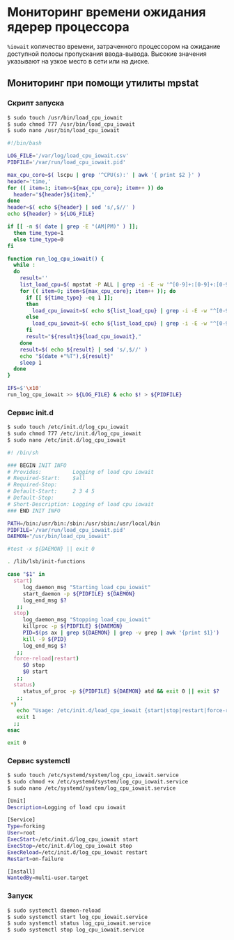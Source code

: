 # Мониторинг времени ожидания ядерер процессора

```%iowait``` количество времени, затраченного процессором на ожидание доступной полосы пропускания ввода-вывода. Высокие значения указывают на узкое место в сети или на диске.

## Мониторинг при помощи утилиты mpstat

### Скрипт запуска
```bash
$ sudo touch /usr/bin/load_cpu_iowait
$ sudo chmod 777 /usr/bin/load_cpu_iowait
$ sudo nano /usr/bin/load_cpu_iowait
```
```bash
#!/bin/bash

LOG_FILE='/var/log/load_cpu_iowait.csv'
PIDFILE='/var/run/load_cpu_iowait.pid'

max_cpu_core=$( lscpu | grep '^CPU(s):' | awk '{ print $2 }' )
header='time,'
for (( item=1; item<=${max_cpu_core}; item++ )) do
  header="${header}${item},"
done
header=$( echo ${header} | sed 's/,$//' )
echo ${header} > ${LOG_FILE}

if [[ -n $( date | grep -E "(AM|PM)" ) ]];
  then time_type=1
  else time_type=0
fi

function run_log_cpu_iowait() {
  while :
  do
    result=''
    list_load_cpu=$( mpstat -P ALL | grep -i -E -w '^[0-9]+:[0-9]+:[0-9]+ (AM|PM|)[ ]+[0-9]+' )
    for (( item=0; item<${max_cpu_core}; item++ )); do
      if [[ ${time_type} -eq 1 ]];
      then
        load_cpu_iowait=$( echo ${list_load_cpu} | grep -i -E -w "^[0-9]+:[0-9]+:[0-9]+ (AM|PM)[ ]+${item} " | sed 's/,/./' | awk '{print $7}' )
      else
        load_cpu_iowait=$( echo ${list_load_cpu} | grep -i -E -w "^[0-9]+:[0-9]+:[0-9]+[ ]+${item} " | sed 's/,/./' | awk '{print $6}' )
      fi
      result="${result}${load_cpu_iowait},"
    done
    result=$( echo ${result} | sed 's/,$//' )
    echo "$(date +"%T"),${result}"
    sleep 1
  done
}

IFS=$'\x10'
run_log_cpu_iowait >> ${LOG_FILE} & echo $! > ${PIDFILE}
```

### Сервис init.d

```bash
$ sudo touch /etc/init.d/log_cpu_iowait
$ sudo chmod 777 /etc/init.d/log_cpu_iowait
$ sudo nano /etc/init.d/log_cpu_iowait
```
```bash
#! /bin/sh

### BEGIN INIT INFO
# Provides:          Logging of load cpu iowait
# Required-Start:    $all
# Required-Stop:
# Default-Start:     2 3 4 5
# Default-Stop:
# Short-Description: Logging of load cpu iowait
### END INIT INFO

PATH=/bin:/usr/bin:/sbin:/usr/sbin:/usr/local/bin
PIDFILE='/var/run/load_cpu_iowait.pid'
DAEMON="/usr/bin/load_cpu_iowait"

#test -x ${DAEMON} || exit 0

. /lib/lsb/init-functions

case "$1" in
  start)
     log_daemon_msg "Starting load_cpu_iowait"
     start_daemon -p ${PIDFILE} ${DAEMON}
     log_end_msg $?
   ;;
  stop)
     log_daemon_msg "Stopping load_cpu_iowait"
     killproc -p ${PIDFILE} ${DAEMON}
     PID=$(ps ax | grep ${DAEMON} | grep -v grep | awk '{print $1}')
     kill -9 ${PID}
     log_end_msg $?
   ;;
  force-reload|restart)
     $0 stop
     $0 start
   ;;
  status)
     status_of_proc -p ${PIDFILE} ${DAEMON} atd && exit 0 || exit $?
   ;;
 *)
   echo "Usage: /etc/init.d/load_cpu_iowait {start|stop|restart|force-reload|status}"
   exit 1
  ;;
esac

exit 0
```

### Сервис systemctl

```bash
$ sudo touch /etc/systemd/system/log_cpu_iowait.service
$ sudo chmod +x /etc/systemd/system/log_cpu_iowait.service
$ sudo nano /etc/systemd/system/log_cpu_iowait.service
```
```bash
[Unit]
Description=Logging of load cpu iowait

[Service]
Type=forking
User=root
ExecStart=/etc/init.d/log_cpu_iowait start
ExecStop=/etc/init.d/log_cpu_iowait stop
ExecReload=/etc/init.d/log_cpu_iowait restart
Restart=on-failure

[Install]
WantedBy=multi-user.target
```

### Запуск

```bash
$ sudo systemctl daemon-reload
$ sudo systemctl start log_cpu_iowait.service
$ sudo systemctl status log_cpu_iowait.service
$ sudo systemctl stop log_cpu_iowait.service
```
